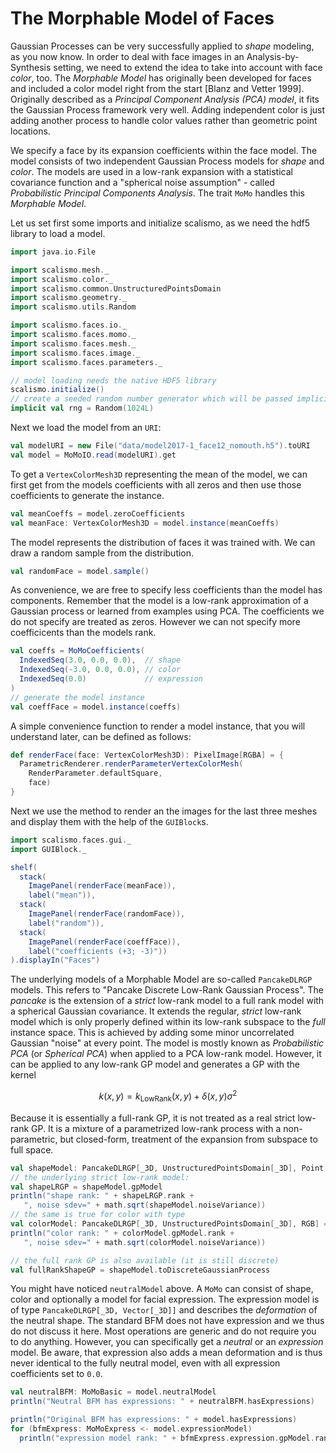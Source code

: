 # The Morphable Model of Faces

Gaussian Processes can be very successfully applied to *shape* modeling, as you now know. In order to deal with face images in an Analysis-by-Synthesis setting, we need to extend the idea to take into account with face *color*, too. The *Morphable Model* has originally been developed for faces and included a color model right from the start [Blanz and Vetter 1999]. Originally described as a *Principal Component Analysis (PCA) model*, it fits the Gaussian Process framework very well. Adding independent color is just adding another process to handle color values rather than geometric point locations.

We specify a face by its expansion coefficients within the face model. The model consists of two independent Gaussian Process models for *shape* and *color*. The models are used in a low-rank expansion with a statistical covariance function and a "spherical noise assumption" - called *Probabilistic Principal Components Analysis*. The trait `MoMo` handles this *Morphable Model*.

Let us set first some imports and initialize scalismo, as we need the hdf5 library to load a model.

```scala
import java.io.File

import scalismo.mesh._
import scalismo.color._
import scalismo.common.UnstructuredPointsDomain
import scalismo.geometry._
import scalismo.utils.Random

import scalismo.faces.io._
import scalismo.faces.momo._
import scalismo.faces.mesh._
import scalismo.faces.image._
import scalismo.faces.parameters._

// model loading needs the native HDF5 library
scalismo.initialize()
// create a seeded random number generator which will be passed implicitly
implicit val rng = Random(1024L)
```

Next we load the model from an `URI`:

```scala
val modelURI = new File("data/model2017-1_face12_nomouth.h5").toURI
val model = MoMoIO.read(modelURI).get
```

To get a `VertexColorMesh3D` representing the mean of the model, we can
first get from the models coefficients with all zeros and then use those
coefficients to generate the instance.

```scala
val meanCoeffs = model.zeroCoefficients
val meanFace: VertexColorMesh3D = model.instance(meanCoeffs)
```

The model represents the distribution of faces it was trained with. We
can draw a random sample from the distribution.

```scala
val randomFace = model.sample()
```

As convenience, we are free to specify less coefficients than the model
has components. Remember that the model is a low-rank approximation of a
Gaussian process or learned from examples using PCA. The coefficients we
do not specify are treated as zeros. However we can not specify more
coefficicents than the models rank.

```scala
val coeffs = MoMoCoefficients(
  IndexedSeq(3.0, 0.0, 0.0),  // shape
  IndexedSeq(-3.0, 0.0, 0.0), // color
  IndexedSeq(0.0)             // expression
)
// generate the model instance
val coeffFace = model.instance(coeffs)
```

A simple convenience function to render a model instance, that you will
understand later, can be defined as follows:

```scala
def renderFace(face: VertexColorMesh3D): PixelImage[RGBA] = {
  ParametricRenderer.renderParameterVertexColorMesh(
    RenderParameter.defaultSquare,
    face)
}
```

Next we use the method to render an the images for the last three meshes
and display them with the help of the `GUIBlock`s.

```scala
import scalismo.faces.gui._
import GUIBlock._

shelf(
  stack(
    ImagePanel(renderFace(meanFace)),
    label("mean")),
  stack(
    ImagePanel(renderFace(randomFace)),
    label("random")),
  stack(
    ImagePanel(renderFace(coeffFace)),
    label("coefficients (+3; -3)"))
).displayIn("Faces")
```

The underlying models of a Morphable Model are so-called `PancakeDLRGP` models. This refers to "Pancake Discrete Low-Rank Gaussian Process". The *pancake* is the extension of a *strict* low-rank model to a full rank model with a spherical Gaussian covariance. It extends the regular, *strict* low-rank model which is only properly defined within its low-rank subspace to the *full* instance space. This is achieved by adding some minor uncorrelated Gaussian "noise" at every point. The model is mostly known as *Probabilistic PCA* (or *Spherical PCA*) when applied to a PCA low-rank model. However, it can be applied to any low-rank GP model and generates a GP with the kernel

$$
k(x, y) = k_{\text{LowRank}}(x, y) + \delta(x, y) \sigma^2
$$

Because it is essentially a full-rank GP, it is not treated as a real strict low-rank GP. It is a mixture of a parametrized low-rank process with a non-parametric, but closed-form, treatment of the expansion from subspace to full space.

```scala
val shapeModel: PancakeDLRGP[_3D, UnstructuredPointsDomain[_3D], Point[_3D]] = model.neutralModel.shape
// the underlying strict low-rank model:
val shapeLRGP = shapeModel.gpModel
println("shape rank: " + shapeLRGP.rank +
   ", noise sdev=" + math.sqrt(shapeModel.noiseVariance))
// the same is true for color with type
val colorModel: PancakeDLRGP[_3D, UnstructuredPointsDomain[_3D], RGB] = model.neutralModel.color
println("color rank: " + colorModel.gpModel.rank +
   ", noise sdev=" + math.sqrt(colorModel.noiseVariance))

// the full rank GP is also available (it is still discrete)
val fullRankShapeGP = shapeModel.toDiscreteGaussianProcess
```

You might have noticed `neutralModel` above. A `MoMo` can consist of shape, color and optionally a model for facial expression. The expression model is of type `PancakeDLRGP[_3D, Vector[_3D]]` and describes the *deformation* of the neutral shape. The standard BFM does not have expression and we thus do not discuss it here. Most operations are generic and do not require you to do anything. However, you can specifically get a *neutral* or an *expression* model. Be aware, that  expression also adds a mean deformation and is thus never identical to the fully neutral model, even with all expression coefficients set to `0.0`.

```scala
val neutralBFM: MoMoBasic = model.neutralModel
println("Neutral BFM has expressions: " + neutralBFM.hasExpressions)

println("Original BFM has expressions: " + model.hasExpressions)
for (bfmExpress: MoMoExpress <- model.expressionModel)
  println("expression model rank: " + bfmExpress.expression.gpModel.rank)
```

